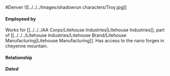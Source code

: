 #Denver 
![[../../../Images/shadowrun characters/Troy.jpg]]
#### Employeed by
Works for [[../../../AA Corps/Litehouse Industries|LItehouse Industries]], part of [[../../../Litehouse Industries/Litehouse Brand/Litehouse Manufacturing|Litehouse Manufacturing]]. Has access to the nano forges in cheyenne mountain.

#### Relationship
##### Dated
